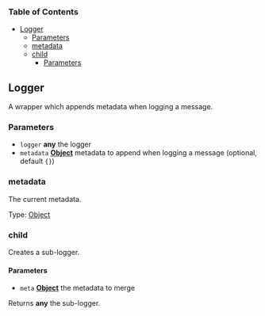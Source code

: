 <!-- Generated by documentation.js. Update this documentation by updating the source code. -->

### Table of Contents

-   [Logger][1]
    -   [Parameters][2]
    -   [metadata][3]
    -   [child][4]
        -   [Parameters][5]

## Logger

A wrapper which appends metadata when logging a message.

### Parameters

-   `logger` **any** the logger
-   `metadata` **[Object][6]** metadata to append when logging a message (optional, default `{}`)

### metadata

The current metadata.

Type: [Object][6]

### child

Creates a sub-logger.

#### Parameters

-   `meta` **[Object][6]** the metadata to merge

Returns **any** the sub-logger.

[1]: #logger

[2]: #parameters

[3]: #metadata

[4]: #child

[5]: #parameters-1

[6]: https://developer.mozilla.org/docs/Web/JavaScript/Reference/Global_Objects/Object
